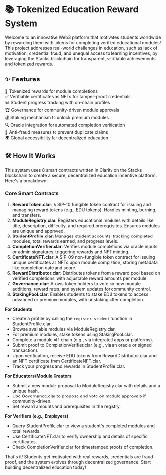 # 📚 Tokenized Education Reward System

Welcome to an innovative Web3 platform that motivates students worldwide by rewarding them with tokens for completing verified educational modules! This project addresses real-world challenges in education, such as lack of motivation, credential fraud, and unequal access to learning incentives, by leveraging the Stacks blockchain for transparent, verifiable achievements and tokenized rewards.

## ✨ Features

🔑 Tokenized rewards for module completions  
✅ Verifiable certificates as NFTs for tamper-proof credentials  
📊 Student progress tracking with on-chain profiles  
🏆 Governance for community-driven module approvals  
💰 Staking mechanism to unlock premium modules  
🔍 Oracle integration for automated completion verification  
🚫 Anti-fraud measures to prevent duplicate claims  
🌍 Global accessibility for decentralized education

## 🛠 How It Works

This system uses 8 smart contracts written in Clarity on the Stacks blockchain to create a secure, decentralized education incentive platform. Here's a breakdown:

### Core Smart Contracts
1. **RewardToken.clar**: A SIP-10 fungible token contract for issuing and managing reward tokens (e.g., EDU tokens). Handles minting, burning, and transfers.
2. **ModuleRegistry.clar**: Registers educational modules with details like title, description, difficulty, and required prerequisites. Ensures modules are unique and approved.
3. **StudentProfile.clar**: Manages student accounts, tracking completed modules, total rewards earned, and progress levels.
4. **CompletionVerifier.clar**: Verifies module completions via oracle inputs or admin signatures, triggering rewards and NFT minting.
5. **CertificateNFT.clar**: A SIP-09 non-fungible token contract for issuing unique certificates as NFTs upon module completion, storing metadata like completion date and score.
6. **RewardDistributor.clar**: Distributes tokens from a reward pool based on verified completions, with adjustable reward amounts per module.
7. **Governance.clar**: Allows token holders to vote on new module additions, reward rates, and system updates for community control.
8. **StakingPool.clar**: Enables students to stake EDU tokens to access advanced or premium modules, with unstaking after completion.

**For Students**  
- Create a profile by calling the `register-student` function in StudentProfile.clar.  
- Browse available modules via ModuleRegistry.clar.  
- For premium modules, stake tokens using StakingPool.clar.  
- Complete a module off-chain (e.g., via integrated apps or platforms).  
- Submit proof to CompletionVerifier.clar (e.g., via an oracle or signed transaction).  
- Upon verification, receive EDU tokens from RewardDistributor.clar and an NFT certificate from CertificateNFT.clar.  
- Track your progress and rewards in StudentProfile.clar.  

**For Educators/Module Creators**  
- Submit a new module proposal to ModuleRegistry.clar with details and a unique hash.  
- Use Governance.clar to propose and vote on module approvals if community-driven.  
- Set reward amounts and prerequisites in the registry.  

**For Verifiers (e.g., Employers)**  
- Query StudentProfile.clar to view a student's completed modules and total rewards.  
- Use CertificateNFT.clar to verify ownership and details of specific certificates.  
- Check CompletionVerifier.clar for timestamped proofs of completion.  

That's it! Students get motivated with real rewards, credentials are fraud-proof, and the system evolves through decentralized governance. Start building decentralized education today!